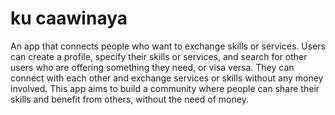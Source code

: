 # ku caawinaya
An app that connects people who want to exchange skills or services. Users can create a profile, specify their skills or services, and search for other users who are offering something they need, or visa versa. They can connect with each other and exchange services or skills without any money involved. This app aims to build a community where people can share their skills and benefit from others, without the need of money.
